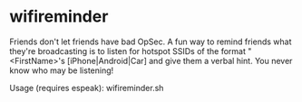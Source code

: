 # wifireminder
Friends don't let friends have bad OpSec.   A fun way to remind friends what they're broadcasting is to listen for hotspot SSIDs of the format "\<FirstName\>'s [iPhone|Android|Car] and give them a verbal hint.  You never know who may be listening!

Usage (requires espeak):  wifireminder.sh <interface>
